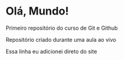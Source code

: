 # Olá, Mundo!
 Primeiro repositório do curso de Git e Github

Repositório criado durante uma aula ao vivo

Essa linha eu adicionei direto do site
